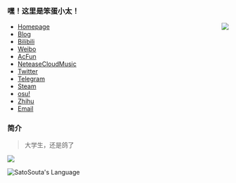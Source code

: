 ### 嘿！这里是笨蛋小太！

<img src="https://github-readme-stats.mrdulin.vercel.app/api?username=satosouta&count_private=true&show_icons=true&hide_border=true&icon_color=586069&title_color=0366d6" align="right">

- [Homepage](https://713.moe/)
- [Blog](https://blog.713.moe/)
- [Bilibili](https://space.bilibili.com/20302686)
- [Weibo](https://weibo.com/satosouta)
- [AcFun](https://www.acfun.cn/u/2949960)
- [NeteaseCloudMusic](https://music.163.com/#/user?id=330772645)
- [Twitter](https://twitter.com/BakakaShota)
- [Telegram](https://t.me/satosouta)
- [Steam](https://steamcommunity.com/id/satosouta)
- [osu!](https://osu.ppy.sh/u/satosouta)
- [Zhihu](https://www.zhihu.com/people/satosouta)
- [Email](mailto:i@713.moe)

### 简介

> 大学生，还是鸽了

![](https://visitor-badge.laobi.icu/badge?page_id=satosouta.visitor-badge)

![SatoSouta's Language](https://github-readme-stats.vercel.app/api/top-langs?username=satosouta&show_icons=true&locale=en&layout=compact&hide=html&langs_count=6)
